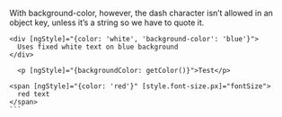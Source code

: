 
With background-color, however, the dash character isn’t allowed in an object key, unless it’s a string so we have to quote it.
```
<div [ngStyle]="{color: 'white', 'background-color': 'blue'}">
  Uses fixed white text on blue background
</div>
```

```
  <p [ngStyle]="{backgroundColor: getColor()}">Test</p>
```


````
<span [ngStyle]="{color: 'red'}" [style.font-size.px]="fontSize">
  red text
</span>
```